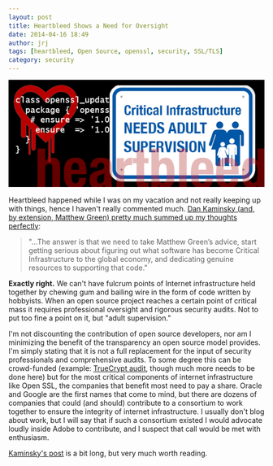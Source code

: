 ```yaml
---
layout: post
title: Heartbleed Shows a Need for Oversight
date: 2014-04-16 18:49
author: jrj
tags: [heartbleed, Open Source, openssl, security, SSL/TLS]
category: security
---
```


![Hearbleed Vulnerability](/assets/postheads/heartbleed.png "Heartbleed OpenSSL Vulnerability")

Heartbleed happened while I was on my vacation and not really keeping up with things, hence I haven't really commented much. [Dan Kaminsky (and, by extension, Matthew Green) pretty much summed up my thoughts perfectly][1]:

> "...The answer is that we need to take Matthew Green’s advice, start getting serious about figuring out what software has become Critical Infrastructure to the global economy, and dedicating genuine resources to supporting that code."

**Exactly right.** We can't have fulcrum points of Internet infrastructure held together by chewing gum and bailing wire in the form of code written by hobbyists. When an open source project reaches a certain point of critical mass it requires professional oversight and rigorous security audits. Not to put too fine a point on it, but "adult supervision."

I'm not discounting the contribution of open source developers, nor am I minimizing the benefit of the transparency an open source model provides. I'm simply stating that it is not a full replacement for the input of security professionals and comprehensive audits. To some degree this can be crowd-funded (example: [TrueCrypt audit][2], though much more needs to be done here) but for the most critical components of internet infrastructure like Open SSL, the companies that benefit most need to pay a share. Oracle and Google are the first names that come to mind, but there are dozens of companies that could (and should) contribute to a consortium to work together to ensure the integrity of internet infrastructure. I usually don't blog about work, but I will say that if such a consortium existed I would advocate loudly inside Adobe to contribute, and I suspect that call would be met with enthusiasm. 

[Kaminsky's post][1] is a bit long, but very much worth reading.

[1]: http://dankaminsky.com/2014/04/10/heartbleed/
[2]: http://istruecryptauditedyet.com